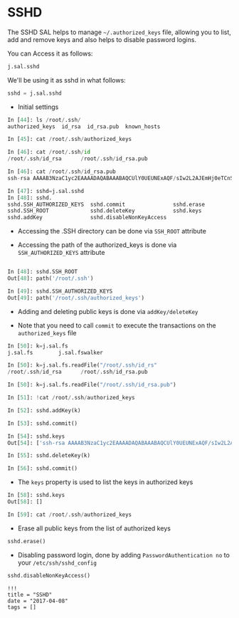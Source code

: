 # SSHD

The SSHD SAL helps to manage `~/.authorized_keys` file, allowing you to list, add and remove keys and also helps to disable password logins.

You can Access it as follows:

```python
j.sal.sshd
```

We'll be using it as sshd in what follows:

```python
sshd = j.sal.sshd
```

- Initial settings

```python
In [44]: ls /root/.ssh/
authorized_keys  id_rsa  id_rsa.pub  known_hosts

In [45]: cat /root/.ssh/authorized_keys

In [46]: cat /root/.ssh/id
/root/.ssh/id_rsa      /root/.ssh/id_rsa.pub  

In [46]: cat /root/.ssh/id_rsa.pub
ssh-rsa AAAAB3NzaC1yc2EAAAADAQABAAABAQCUlY0UEUNExAQF/sIw2L2AJEmHj0eTCnSCwg7gYOQDNhrrzD0+HJulD1UTz+zZqiC2nIPWMfWBoEs3i4jDj79fyiGx4pgQJXFwioIqTONlEyvPIY0eCm3eeSaWrK9G0STdlCrrofZzuAL5/SCKiqTEizZe1MqhJT/xs2xpD+hHFIyMIuBl9OOLX2XvFQ6mBB1bq4U1jpemuHk7L/M0m73Na4M2CQWVDUl/CRhNyhI+WlB2i9dwI3RwrtUp98MCAF//cx3xVC4NfHONQmN8j7z/WpsfJIadqOxfnOp5y4kj1EqbtmeKZbYvR2ZtcAibcnWs0/4kNDn723NheG/secHT root@myjs8xenial

In [47]: sshd=j.sal.sshd
In [48]: sshd.
sshd.SSH_AUTHORIZED_KEYS  sshd.commit               sshd.erase
sshd.SSH_ROOT             sshd.deleteKey            sshd.keys
sshd.addKey               sshd.disableNonKeyAccess
```

- Accessing the .SSH directory can be done via `SSH_ROOT` attribute

- Accessing the path of the authorized_keys is done via `SSH_AUTHORIZED_KEYS` attribute

```python

In [48]: sshd.SSH_ROOT
Out[48]: path('/root/.ssh')

In [49]: sshd.SSH_AUTHORIZED_KEYS
Out[49]: path('/root/.ssh/authorized_keys')
```

- Adding and deleting public keys is done via `addKey/deleteKey`

- Note that you need to call `commit` to execute the transactions on the `authorized_keys` file

```python
In [50]: k=j.sal.fs 
j.sal.fs        j.sal.fswalker  

In [50]: k=j.sal.fs.readFile("/root/.ssh/id_rs"
/root/.ssh/id_rsa      /root/.ssh/id_rsa.pub  

In [50]: k=j.sal.fs.readFile("/root/.ssh/id_rsa.pub")

In [51]: !cat /root/.ssh/authorized_keys

In [52]: sshd.addKey(k)

In [53]: sshd.commit()

In [54]: sshd.keys
Out[54]: ['ssh-rsa AAAAB3NzaC1yc2EAAAADAQABAAABAQCUlY0UEUNExAQF/sIw2L2AJEmHj0eTCnSCwg7gYOQDNhrrzD0+HJulD1UTz+zZqiC2nIPWMfWBoEs3i4jDj79fyiGx4pgQJXFwioIqTONlEyvPIY0eCm3eeSaWrK9G0STdlCrrofZzuAL5/SCKiqTEizZe1MqhJT/xs2xpD+hHFIyMIuBl9OOLX2XvFQ6mBB1bq4U1jpemuHk7L/M0m73Na4M2CQWVDUl/CRhNyhI+WlB2i9dwI3RwrtUp98MCAF//cx3xVC4NfHONQmN8j7z/WpsfJIadqOxfnOp5y4kj1EqbtmeKZbYvR2ZtcAibcnWs0/4kNDn723NheG/secHT root@myjs8xenial']

In [55]: sshd.deleteKey(k)

In [56]: sshd.commit()
```

- The `keys` property is used to list the keys in authorized keys

```python
In [58]: sshd.keys  
Out[58]: []

In [59]: cat /root/.ssh/authorized_keys
```

- Erase all public keys from the list of authorized keys

```python
sshd.erase()
```

- Disabling password login, done by adding `PasswordAuthentication no` to your `/etc/ssh/sshd_config`

```python
sshd.disableNonKeyAccess()
```

```
!!!
title = "SSHD"
date = "2017-04-08"
tags = []
```

